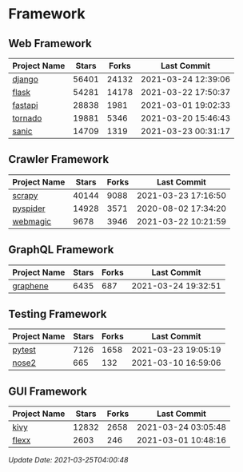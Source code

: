 # Framework

## Web Framework
| Project Name | Stars | Forks | Last Commit |
| ------------ | ----- | ----- | ----------- |
| [django](https://github.com/django/django) | 56401 | 24132 | 2021-03-24 12:39:06 |
| [flask](https://github.com/pallets/flask) | 54281 | 14178 | 2021-03-22 17:50:37 |
| [fastapi](https://github.com/tiangolo/fastapi) | 28838 | 1981 | 2021-03-01 19:02:33 |
| [tornado](https://github.com/tornadoweb/tornado) | 19881 | 5346 | 2021-03-20 15:46:43 |
| [sanic](https://github.com/sanic-org/sanic) | 14709 | 1319 | 2021-03-23 00:31:17 |

## Crawler Framework
| Project Name | Stars | Forks | Last Commit |
| ------------ | ----- | ----- | ----------- |
| [scrapy](https://github.com/scrapy/scrapy) | 40144 | 9088 | 2021-03-23 17:16:50 |
| [pyspider](https://github.com/binux/pyspider) | 14928 | 3571 | 2020-08-02 17:34:20 |
| [webmagic](https://github.com/code4craft/webmagic) | 9678 | 3946 | 2021-03-22 10:21:59 |

## GraphQL Framework
| Project Name | Stars | Forks | Last Commit |
| ------------ | ----- | ----- | ----------- |
| [graphene](https://github.com/graphql-python/graphene) | 6435 | 687 | 2021-03-24 19:32:51 |

## Testing Framework
| Project Name | Stars | Forks | Last Commit |
| ------------ | ----- | ----- | ----------- |
| [pytest](https://github.com/pytest-dev/pytest) | 7126 | 1658 | 2021-03-23 19:05:19 |
| [nose2](https://github.com/nose-devs/nose2) | 665 | 132 | 2021-03-10 16:59:06 |

## GUI Framework
| Project Name | Stars | Forks | Last Commit |
| ------------ | ----- | ----- | ----------- |
| [kivy](https://github.com/kivy/kivy) | 12832 | 2658 | 2021-03-24 03:05:48 |
| [flexx](https://github.com/flexxui/flexx) | 2603 | 246 | 2021-03-01 10:48:16 |

*Update Date: 2021-03-25T04:00:48*